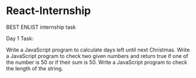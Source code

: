 # React-Internship

BEST ENLIST internship task 

Day 1 Task:

Write a JavaScript program to calculate days left until next Christmas.
Write a JavaScript program to check two given numbers and return true if one of the number is 50 or if their sum is 50.
Write a JavaScript program to check the length of the string.
